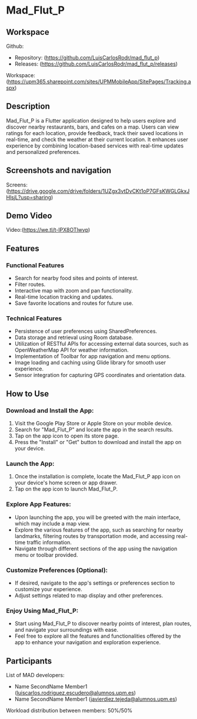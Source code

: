 # Mad_Flut_P

## Workspace 
Github:  
- Repository: (https://github.com/LuisCarlosRodr/mad_flut_p)  
- Releases: (https://github.com/LuisCarlosRodr/mad_flut_p/releases)  

Workspace: (https://upm365.sharepoint.com/sites/UPMMobileApp/SitePages/Tracking.aspx)

## Description
Mad_Flut_P is a Flutter application designed to help users explore and discover nearby restaurants, bars, and cafes on a map. Users can view ratings for each location, provide feedback, track their saved locations in real-time, and check the weather at their current location. It enhances user experience by combining location-based services with real-time updates and personalized preferences.

## Screenshots and navigation
Screens:(https://drive.google.com/drive/folders/1UZgx3vtDvCKt1oP7GFsKWGLGkxJHlsjL?usp=sharing)
## Demo Video
Video:(https://we.tl/t-IPX8OTlwvp)

## Features
### Functional Features
- Search for nearby food sites and points of interest.
- Filter routes.
- Interactive map with zoom and pan functionality.
- Real-time location tracking and updates.
- Save favorite locations and routes for future use.

### Technical Features
- Persistence of user preferences using SharedPreferences.
- Data storage and retrieval using Room database.
- Utilization of RESTful APIs for accessing external data sources, such as OpenWeatherMap API for weather information.
- Implementation of Toolbar for app navigation and menu options.
- Image loading and caching using Glide library for smooth user experience.
- Sensor integration for capturing GPS coordinates and orientation data.

## How to Use
### Download and Install the App:
1. Visit the Google Play Store or Apple Store on your mobile device.
2. Search for "Mad_Flut_P" and locate the app in the search results.
3. Tap on the app icon to open its store page.
4. Press the "Install" or "Get" button to download and install the app on your device.

### Launch the App:
1. Once the installation is complete, locate the Mad_Flut_P app icon on your device's home screen or app drawer.
2. Tap on the app icon to launch Mad_Flut_P.

### Explore App Features:
- Upon launching the app, you will be greeted with the main interface, which may include a map view.
- Explore the various features of the app, such as searching for nearby landmarks, filtering routes by transportation mode, and accessing real-time traffic information.
- Navigate through different sections of the app using the navigation menu or toolbar provided.

### Customize Preferences (Optional):
- If desired, navigate to the app's settings or preferences section to customize your experience.
- Adjust settings related to map display and other preferences.

### Enjoy Using Mad_Flut_P:
- Start using Mad_Flut_P to discover nearby points of interest, plan routes, and navigate your surroundings with ease.
- Feel free to explore all the features and functionalities offered by the app to enhance your navigation and exploration experience.

## Participants
List of MAD developers:
- Name SecondName Member1 (luiscarlos.rodriguez.escudero@alumnos.upm.es)
- Name SecondName Member1 (javierdiez.tejeda@alumnos.upm.es)

Workload distribution between members: 50%/50%

